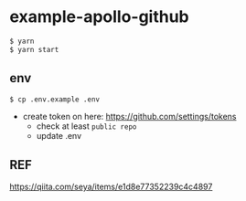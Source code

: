 # example-apollo-github

```zsh
$ yarn
$ yarn start
```

## env

```zsh
$ cp .env.example .env
```

- create token on here: https://github.com/settings/tokens
  - check at least `public repo`
  - update .env

## REF

https://qiita.com/seya/items/e1d8e77352239c4c4897
